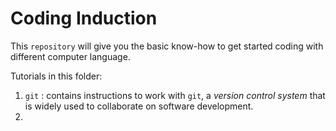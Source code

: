 # Coding Induction

This `repository` will give you the basic know-how to get started coding with different computer language.

Tutorials in this folder:

01. `git` : contains instructions to work with `git`, a *version control system* that is widely used to collaborate on software development.
02. 

